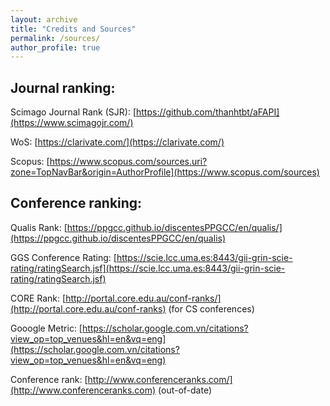 ```yaml
---
layout: archive
title: "Credits and Sources"
permalink: /sources/
author_profile: true
---
```



Journal ranking: 
---
Scimago Journal Rank (SJR): [https://github.com/thanhtbt/aFAPI](https://www.scimagojr.com/) 

WoS: [https://clarivate.com/](https://clarivate.com/)

Scopus: [https://www.scopus.com/sources.uri?zone=TopNavBar&origin=AuthorProfile](https://www.scopus.com/sources)

Conference ranking: 
---
Qualis Rank: [https://ppgcc.github.io/discentesPPGCC/en/qualis/](https://ppgcc.github.io/discentesPPGCC/en/qualis)

GGS Conference Rating: [https://scie.lcc.uma.es:8443/gii-grin-scie-rating/ratingSearch.jsf](https://scie.lcc.uma.es:8443/gii-grin-scie-rating/ratingSearch.jsf)

CORE Rank: [http://portal.core.edu.au/conf-ranks/](http://portal.core.edu.au/conf-ranks) (for CS conferences)

Gooogle Metric: [https://scholar.google.com.vn/citations?view_op=top_venues&hl=en&vq=eng](https://scholar.google.com.vn/citations?view_op=top_venues&hl=en&vq=eng)

Conference rank:  [http://www.conferenceranks.com/](http://www.conferenceranks.com) (out-of-date)
